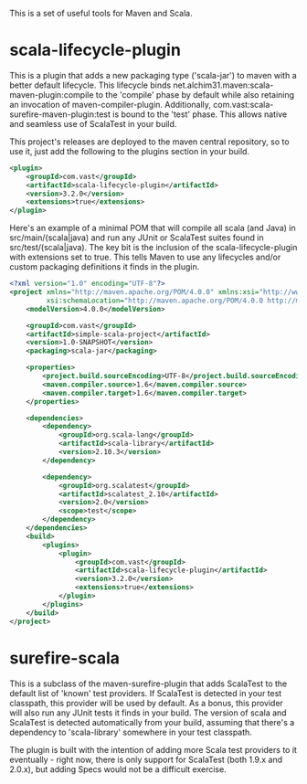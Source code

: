 This is a set of useful tools for Maven and Scala.

# scala-lifecycle-plugin

This is a plugin that adds a new packaging type ('scala-jar') to maven with a better default lifecycle. This lifecycle binds net.alchim31.maven:scala-maven-plugin:compile to the 'compile' phase by default while also retaining an invocation of maven-compiler-plugin. Additionally, com.vast:scala-surefire-maven-plugin:test is bound to the 'test' phase. This allows native and seamless use of ScalaTest in your build.

This project's releases are deployed to the maven central repository, so to use it, just add the following to the plugins section in your build.

````xml
<plugin>
    <groupId>com.vast</groupId>
    <artifactId>scala-lifecycle-plugin</artifactId>
    <version>3.2.0</version>
    <extensions>true</extensions>
</plugin>
````

Here's an example of a minimal POM that will compile all scala (and Java) in src/main/(scala|java) and run any JUnit or ScalaTest suites found in src/test/(scala|java). The key bit is the inclusion of the scala-lifecycle-plugin with extensions set to true. This tells Maven to use any lifecycles and/or custom packaging definitions it finds in the plugin.

````xml
<?xml version="1.0" encoding="UTF-8"?>
<project xmlns="http://maven.apache.org/POM/4.0.0" xmlns:xsi="http://www.w3.org/2001/XMLSchema-instance"
         xsi:schemaLocation="http://maven.apache.org/POM/4.0.0 http://maven.apache.org/xsd/maven-4.0.0.xsd">
    <modelVersion>4.0.0</modelVersion>

    <groupId>com.vast</groupId>
    <artifactId>simple-scala-project</artifactId>
    <version>1.0-SNAPSHOT</version>
    <packaging>scala-jar</packaging>

    <properties>
        <project.build.sourceEncoding>UTF-8</project.build.sourceEncoding>
        <maven.compiler.source>1.6</maven.compiler.source>
        <maven.compiler.target>1.6</maven.compiler.target>
    </properties>

    <dependencies>
        <dependency>
            <groupId>org.scala-lang</groupId>
            <artifactId>scala-library</artifactId>
            <version>2.10.3</version>
        </dependency>

        <dependency>
            <groupId>org.scalatest</groupId>
            <artifactId>scalatest_2.10</artifactId>
            <version>2.0</version>
            <scope>test</scope>
        </dependency>
    </dependencies>
	<build>
		<plugins>
		    <plugin>
		        <groupId>com.vast</groupId>
		        <artifactId>scala-lifecycle-plugin</artifactId>
		        <version>3.2.0</version>
		        <extensions>true</extensions>
		    </plugin>
		</plugins>
	</build>
</project>
````



# surefire-scala

This is a subclass of the maven-surefire-plugin that adds ScalaTest to the default list of 'known' test providers. If ScalaTest is detected in your test classpath, this provider will be used by default. As a bonus, this provider will also run any JUnit tests it finds in your build. The version of scala and ScalaTest is detected automatically from your build, assuming that there's a dependency to 'scala-library' somewhere in your test classpath.

The plugin is built with the intention of adding more Scala test providers to it eventually - right now, there is only support for ScalaTest (both 1.9.x and 2.0.x), but adding Specs would not be a difficult exercise.
